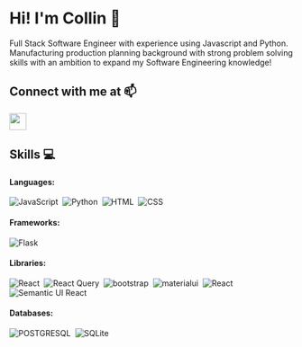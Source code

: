 # Hi! I'm Collin 👋

Full Stack Software Engineer with experience using Javascript and Python. Manufacturing production planning background with strong problem solving skills with an ambition to expand my Software Engineering knowledge!


## Connect with me at :mailbox:

<p>
  <a href="https://www.linkedin.com/in/collin-sakuma/" target="" align="left"><img src="https://cdn.jsdelivr.net/gh/devicons/devicon/icons/linkedin/linkedin-original.svg" height="30" width="30"/></a>  
</p>


## Skills :computer:

#### Languages:

![JavaScript](https://img.shields.io/badge/JavaScript-F7DF1E?style=for-the-badge&logo=javascript&logoColor=black)&nbsp;
![Python](https://img.shields.io/badge/Python-3776AB?style=for-the-badge&logo=python&logoColor=white)&nbsp;
![HTML](	https://img.shields.io/badge/HTML5-E34F26?style=for-the-badge&logo=html5&logoColor=white)&nbsp;
![CSS](	https://img.shields.io/badge/CSS3-1572B6?style=for-the-badge&logo=css3&logoColor=white)&nbsp;

#### Frameworks:
![Flask](https://img.shields.io/badge/Flask-000000?style=for-the-badge&logo=flask&logoColor=white)&nbsp;

#### Libraries:
![React](https://img.shields.io/badge/React-20232A?style=for-the-badge&logo=react&logoColor=61DAFB)&nbsp;
![React Query](https://img.shields.io/static/v1?style=for-the-badge&message=React+Query&color=FF4154&logo=React+Query&logoColor=FFFFFF&label=)&nbsp;
![bootstrap](https://img.shields.io/badge/Bootstrap-563D7C?style=for-the-badge&logo=bootstrap&logoColor=white)&nbsp;
![materialui](https://img.shields.io/badge/Material--UI-0081CB?style=for-the-badge&logo=material-ui&logoColor=white)&nbsp;
![React](https://img.shields.io/badge/React-20232A?style=for-the-badge&logo=react&logoColor=61DAFB)&nbsp;
![Semantic UI React](https://img.shields.io/static/v1?style=for-the-badge&message=Semantic+UI+React&color=222222&logo=Semantic+UI+React&logoColor=35BDB2&label=)&nbsp;

#### Databases:
![POSTGRESQL](https://img.shields.io/badge/PostgreSQL-316192?style=for-the-badge&logo=postgresql&logoColor=white)&nbsp;
![SQLite](https://img.shields.io/static/v1?style=for-the-badge&message=SQLite&color=003B57&logo=SQLite&logoColor=FFFFFF&label=)&nbsp;

